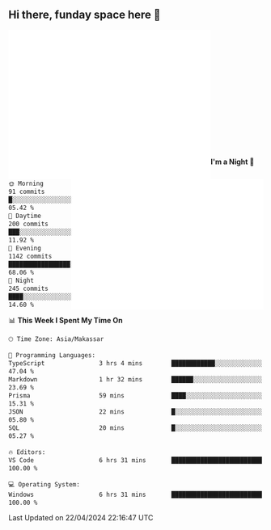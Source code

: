 ## Hi there, funday space here 🚀

<img align="left" width="400" alt="🌞" src="https://raw.githubusercontent.com/fhasnur/fhasnur/master/general.svg?token=ATQS65TR7ETTG5RLJUDIDBLBN34HE">
<img align="right" width="380" alt="🌞" src="https://raw.githubusercontent.com/fhasnur/fhasnur/master/statistics.svg?token=ATQS65TR7ETTG5RLJUDIDBLBN34HE">

<br><br><br><br><br><br><br><br><br><br><br><br><br><br>

<!--START_SECTION:waka-->
**I'm a Night 🦉** 

```text
🌞 Morning                91 commits          █░░░░░░░░░░░░░░░░░░░░░░░░   05.42 % 
🌆 Daytime                200 commits         ███░░░░░░░░░░░░░░░░░░░░░░   11.92 % 
🌃 Evening                1142 commits        █████████████████░░░░░░░░   68.06 % 
🌙 Night                  245 commits         ████░░░░░░░░░░░░░░░░░░░░░   14.60 % 
```


📊 **This Week I Spent My Time On** 

```text
🕑︎ Time Zone: Asia/Makassar

💬 Programming Languages: 
TypeScript               3 hrs 4 mins        ████████████░░░░░░░░░░░░░   47.04 % 
Markdown                 1 hr 32 mins        ██████░░░░░░░░░░░░░░░░░░░   23.69 % 
Prisma                   59 mins             ████░░░░░░░░░░░░░░░░░░░░░   15.31 % 
JSON                     22 mins             █░░░░░░░░░░░░░░░░░░░░░░░░   05.80 % 
SQL                      20 mins             █░░░░░░░░░░░░░░░░░░░░░░░░   05.27 % 

🔥 Editors: 
VS Code                  6 hrs 31 mins       █████████████████████████   100.00 % 

💻 Operating System: 
Windows                  6 hrs 31 mins       █████████████████████████   100.00 % 
```


 Last Updated on 22/04/2024 22:16:47 UTC
<!--END_SECTION:waka-->

